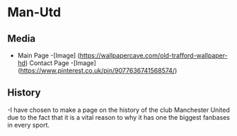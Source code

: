 # Man-Utd

## Media
+ Main Page
-[Image] (https://wallpapercave.com/old-trafford-wallpaper-hd)
Contact Page
-[Image] (https://www.pinterest.co.uk/pin/9077636741568574/)

## History
-I have chosen to make a page on the history of the club Manchester United due to the fact that it is a vital reason to why it has one the biggest fanbases in every sport.

